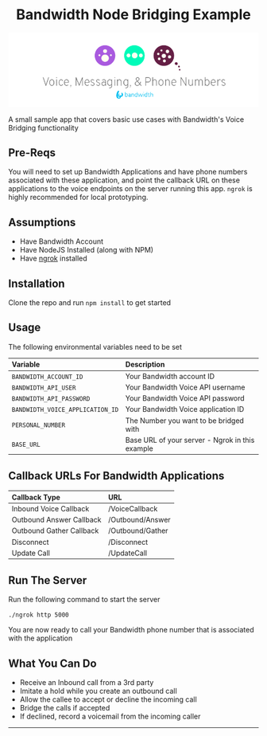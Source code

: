 <div align="center">

# Bandwidth Node Bridging Example

![BW_all](../../.readme_images/BW_all.png)

</div>

A small sample app that covers basic use cases with Bandwidth's Voice Bridging functionality

## Pre-Reqs

You will need to set up Bandwidth Applications and have phone numbers associated with these application, and point the callback URL on these applications to the voice endpoints on the server running this app. `ngrok` is highly recommended for local prototyping.

## Assumptions

* Have Bandwidth Account
* Have NodeJS Installed (along with NPM)
* Have [ngrok](https://ngrok.com) installed

## Installation

Clone the repo and run `npm install` to get started

## Usage

The following environmental variables need to be set

| Variable                         | Description                                         |
|:---------------------------------|:----------------------------------------------------|
| `BANDWIDTH_ACCOUNT_ID`           | Your Bandwidth account ID                           |
| `BANDWIDTH_API_USER`             | Your Bandwidth Voice API username                   |
| `BANDWIDTH_API_PASSWORD`         | Your Bandwidth Voice API password                   |
| `BANDWIDTH_VOICE_APPLICATION_ID` | Your Bandwidth Voice application ID                 |
| `PERSONAL_NUMBER`                | The Number you want to be bridged with              |
| `BASE_URL`                       | Base URL of your server - Ngrok in this example     |

## Callback URLs For Bandwidth Applications

| Callback Type             | URL                   |
|:--------------------------|:----------------------|
| Inbound Voice Callback    | <url>/VoiceCallback   |
| Outbound Answer Callback  | <url>/Outbound/Answer |
| Outbound Gather Callback  | <url>/Outbound/Gather |
| Disconnect                | <url>/Disconnect      |
| Update Call               | <url>/UpdateCall      |


## Run The Server
Run the following command to start the server

```
./ngrok http 5000
```

You are now ready to call your Bandwidth phone number that is associated with the application

## What You Can Do

* Receive an Inbound call from a 3rd party
* Imitate a hold while you create an outbound call
* Allow the callee to accept or decline the incoming call
* Bridge the calls if accepted
* If declined, record a voicemail from the incoming caller

---
